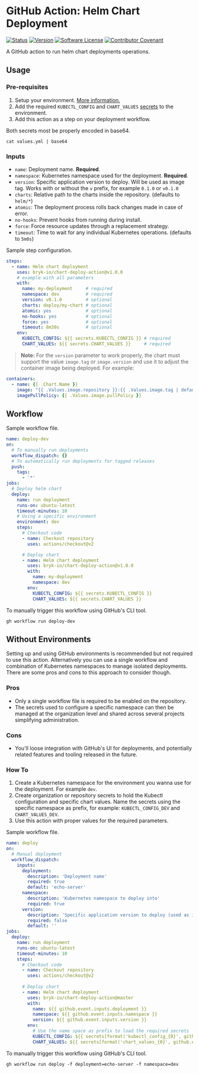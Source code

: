 # GitHub Action: Helm Chart Deployment

[![Status](https://github.com/bryk-io/chart-deploy-action/actions/workflows/publish.yml/badge.svg)](https://github.com/bryk-io/chart-deploy-action/actions/workflows/publish.yml)
[![Version](https://img.shields.io/github/tag/bryk-io/chart-deploy-action.svg)](https://github.com/bryk-io/chart-deploy-action/releases)
[![Software License](https://img.shields.io/badge/license-BSD3-red.svg)](LICENSE)
[![Contributor Covenant](https://img.shields.io/badge/Contributor%20Covenant-v2.0-ff69b4.svg)](.github/CODE_OF_CONDUCT.md)

A GitHub action to run helm chart deployments operations.

## Usage

### Pre-requisites

1. Setup your environment. [More information.](https://docs.github.com/en/actions/reference/environments)
2. Add the required `KUBECTL_CONFIG` and `CHART_VALUES` [secrets](https://docs.github.com/en/actions/reference/environments#environment-secrets) to the environment.
3. Add this action as a step on your deployment workflow.

Both secrets most be properly encoded in base64.

```shell
cat values.yml | base64
```

### Inputs

- `name`: Deployment name. __Required__.
- `namespace`: Kubernetes namespace used for the deployment. __Required__.
- `version`: Specific application version to deploy. Will be used as image tag. Works with
   or without the `v` prefix, for example `0.1.0` or `v0.1.0`
- `charts`: Relative path to the charts inside the repository. (defaults to `helm/*`)
- `atomic`: The deployment process rolls back changes made in case of error.
- `no-hooks`: Prevent hooks from running during install.
- `force`: Force resource updates through a replacement strategy.
- `timeout`: Time to wait for any individual Kubernetes operations. (defaults to `5m0s`)

Sample step configuration.

```yaml
steps:
  - name: Helm chart deployment
    uses: bryk-io/chart-deploy-action@v1.0.0
    # example with all parameters
    with:
      name: my-deployment     # required
      namespace: dev          # required
      version: v0.1.0         # optional
      charts: deploy/my-chart # optional
      atomic: yes             # optional
      no-hooks: yes           # optional
      force: yes              # optional
      timeout: 8m30s          # optional
    env:
      KUBECTL_CONFIG: ${{ secrets.KUBECTL_CONFIG }} # required
      CHART_VALUES: ${{ secrets.CHART_VALUES }}     # required
```

> __Note:__ For the `version` parameter to work properly, the chart must support
  the value `image.tag` or `image.version` and use it to adjust the container image
  being deployed. For example:

```yaml
containers:
  - name: {{ .Chart.Name }}
    image: "{{ .Values.image.repository }}:{{ .Values.image.tag | default .Chart.AppVersion | trimPrefix "v" }}"
    imagePullPolicy: {{ .Values.image.pullPolicy }}
```

## Workflow

Sample workflow file.

```yaml
name: deploy-dev
on:
  # To manually run deployments
  workflow_dispatch: {}
  # To automatically run deployments for tagged releases
  push:
    tags:
      - '*'
jobs:
  # Deploy helm chart
  deploy:
    name: run deployment
    runs-on: ubuntu-latest
    timeout-minutes: 10
    # Using a specific environment
    environment: dev
    steps:
      # Checkout code
      - name: Checkout repository
        uses: actions/checkout@v2

      # Deploy chart
      - name: Helm chart deployment
        uses: bryk-io/chart-deploy-action@v1.0.0
        with:
          name: my-deployment
          namespace: dev
        env:
          KUBECTL_CONFIG: ${{ secrets.KUBECTL_CONFIG }}
          CHART_VALUES: ${{ secrets.CHART_VALUES }}
```

To manually trigger this workflow using GitHub's CLI tool.

```shell
gh workflow run deploy-dev
```

## Without Environments

Setting up and using GitHub environments is recommended but not required to use this action.
Alternatively you can use a single workflow and combination of Kubernetes namespaces to manage
isolated deployments. There are some pros and cons to this approach to consider though.

### Pros

- Only a single workflow file is required to be enabled on the repository.
- The secrets used to configure a specific namespace can then be managed at the
  organization level and shared across several projects simplifying administration.

### Cons

- You'll loose integration with GitHub's UI for deployments, and potentially related
  features and tooling released in the future.

### How To

1. Create a Kubernetes namespace for the environment you wanna use for the deployment.
   For example `dev`.
2. Create organization or repository secrets to hold the Kubectl configuration and specific
   chart values. Name the secrets using the specific namespace as prefix, for example:
   `KUBECTL_CONFIG_DEV` and `CHART_VALUES_DEV`.
3. Use this action with proper values for the required parameters.

Sample workflow file.

```yaml
name: deploy
on:
  # Manual deployment
  workflow_dispatch:
    inputs:
      deployment:
        description: 'Deployment name'
        required: true
        default: 'echo-server'
      namespace:
        description: 'Kubernetes namespace to deploy into'
        required: true
      version:
        description: 'Specific application version to deploy (used as image tag)'
        required: false
        default: ''
jobs:
  deploy:
    name: run deployment
    runs-on: ubuntu-latest
    timeout-minutes: 10
    steps:
      # Checkout code
      - name: Checkout repository
        uses: actions/checkout@v2
      
      # Deploy chart
      - name: Helm chart deployment
        uses: bryk-io/chart-deploy-action@master
        with:
          name: ${{ github.event.inputs.deployment }}
          namespace: ${{ github.event.inputs.namespace }}
          version: ${{ github.event.inputs.version }}
        env:
          # Use the name space as prefix to load the required secrets
          KUBECTL_CONFIG: ${{ secrets[format('kubectl_config_{0}', github.event.inputs.namespace)] }}
          CHART_VALUES: ${{ secrets[format('chart_values_{0}', github.event.inputs.namespace)] }}
```

To manually trigger this workflow using GitHub's CLI tool.

```shell
gh workflow run deploy -f deployment=echo-server -f namespace=dev
```

